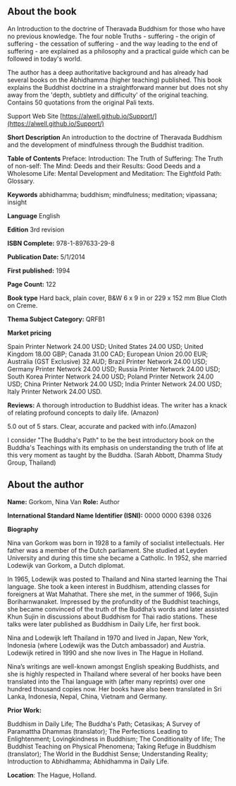 ## About the book

An Introduction to the doctrine of Theravada Buddhism for those who have no previous knowledge. The four noble Truths - suffering - the origin of suffering - the cessation of suffering - and the way leading to the end of suffering - are explained as a philosophy and a practical guide which can be followed in today's world.

The author has a deep authoritative background and has already had several books on the Abhidhamma (higher teaching) published. This book explains the Buddhist doctrine in a straightforward manner but does not shy away from the  'depth, subtlety and difficulty' of the original teaching. Contains 50 quotations from the original Pali texts.


 Support Web Site [https://alwell.github.io/Support/](https://alwell.github.io/Support/)

**Short Description** An introduction to the doctrine of Theravada Buddhism and the development of mindfulness through the Buddhist tradition.  


**Table of Contents** Preface: Introduction: The Truth of Suffering: The Truth of non-self: The Mind: Deeds and their Results: Good Deeds and a Wholesome Life: Mental Development and Meditation: The Eightfold Path: Glossary.

**Keywords** abhidhamma; buddhism; mindfulness; meditation; vipassana; insight

**Language** English

**Edition** 3rd revision

**ISBN Complete:** 978-1-897633-29-8

**Publication Date:** 5/1/2014

**First published:** 1994

**Page Count:** 122

**Book type** Hard back, plain cover, B&W 6 x 9 in or 229 x 152 mm Blue Cloth on Creme.

**Thema Subject Category:** QRFB1

**Market pricing**

Spain Printer Network 	24.00 USD;
United States 	24.00 USD;
United Kingdom 	18.00 GBP;
Canada 	31.00 CAD;
European Union 	20.00 EUR;
Australia (GST Exclusive) 32 AUD;
Brazil Printer Network 	24.00 USD;
Germany Printer Network 24.00 USD;
Russia Printer Network 	24.00 USD;
South Korea Printer Network 	24.00 USD;
Poland Printer Network 	24.00 USD; 
China Printer Network 	24.00 USD; 
India Printer Network 	24.00 USD; 
Italy Printer Network 	24.00 USD. 

**Reviews:**
A thorough introduction to Buddhist ideas. The writer has a knack of relating profound concepts to daily life. (Amazon)

5.0 out of 5 stars. Clear, accurate and packed with info.(Amazon)

I consider "The Buddha's Path" to be the best introductory book on the Buddha's Teachings with its emphasis on understanding the truth of life at this very moment as taught by the Buddha. (Sarah Abbott, Dhamma Study Group, Thailand)



## About the author

**Name:** Gorkom, Nina Van 	**Role:** Author	

**International Standard Name Identifier (ISNI):** 0000 0000 6398 0326

**Biography**

Nina van Gorkom was born in 1928 to a family of socialist intellectuals. Her father was a member of the Dutch parliament. She studied at Leyden University and during this time she became a Catholic. In 1952, she married Lodewijk van Gorkom, a Dutch diplomat.

In 1965, Lodewijk was posted to Thailand and Nina started learning the Thai language. She took a keen interest in Buddhism, attending classes for foreigners at Wat Mahathat. There she met, in the summer of 1966, Sujin Boriharnwanaket. Impressed by the profundity of the Buddhist teachings, she became convinced of the truth of the Buddha’s words and later assisted Khun Sujin in discussions about Buddhism for Thai radio stations. These talks were later published as Buddhism in Daily Life, her first book.

Nina and Lodewijk left Thailand in 1970 and lived in Japan, New York, Indonesia (where Lodewijk was the Dutch ambassador) and Austria. Lodewijk retired in 1990 and she now lives in The Hague in Holland.

Nina’s writings are well-known amongst English speaking Buddhists, and she is highly respected in Thailand where several of her books have been translated into the Thai language with (after many reprints) over one hundred thousand copies now. Her books have also been translated in Sri Lanka, Indonesia, Nepal, China, Vietnam and Germany. 
 
**Prior Work:**

Buddhism in Daily Life; The Buddha's Path; Cetasikas; A Survey of Paramattha Dhammas (translator); The Perfections Leading to Enlightenment; Lovingkindness in Buddhism; The Conditionality of life; The Buddhist Teaching on Physical Phenomena; Taking Refuge in Buddhism (translator); The World in the Buddhist Sense; Understanding Reality; Introduction to Abhidhamma; Abhidhamma in Daily Life.
 
**Location**: The Hague, Holland.

